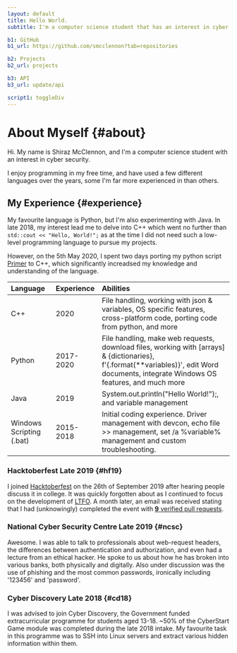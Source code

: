 ```yaml
---
layout: default
title: Hello World.
subtitle: I'm a computer science student that has an interest in cyber security

b1: GitHub
b1_url: https://github.com/smcclennon?tab=repositories

b2: Projects
b2_url: projects

b3: API
b3_url: update/api

script1: toggleDiv
---
```

# About Myself {#about}

Hi. My name is Shiraz McClennon, and I'm a computer science student with an interest in cyber security.

I enjoy programming in my free time, and have used a few different languages over the years, some I'm far more experienced in than others.

## My Experience {#experience}

My favourite language is Python, but I'm also experimenting with Java. In late 2018, my interest lead me to delve into C++ which went no further than `std::cout << "Hello, World!";` as at the time I did not need such a low-level programming language to pursue my projects.

However, on the 5th May 2020, I spent two days porting my python script [Primer](https://github.com/smcclennon/Primer) to C++, which significantly increadsed my knowledge and understanding of the language.

|Language|Experience|Abilities|
|:-|:-|:-|
|C++|2020|File handling, working with json & variables, OS specific features, cross-platform code, porting code from python, and more|
|Python|2017-2020|File handling, make web requests, download files, working with [arrays] & {dictionaries}, f'{.format(**variables)}', edit Word documents, integrate Windows OS features, and much more|
|Java|2019|System.out.println("Hello World!");, and variable management|
|Windows Scripting (.bat)|2015-2018|Initial coding experience. Driver management with devcon, echo file >> management, set /a %variable% management and custom troubleshooting.|

### Hacktoberfest Late 2019 {#hf19}

I joined [Hacktoberfest](https://hacktoberfest.digitalocean.com/) on the 26th of September 2019 after hearing people discuss it in college. It was quickly forgotten about as I continued to focus on the development of [LTFO](projects/LTFO). A month later, an email was received stating that I had (unknowingly) completed the event with
<span onclick="toggleDiv('hf19-contributions')"><a href="#hf19-contributions"><b>9</b> verified pull requests</a></span>.
<div id="hf19-contributions" markdown="1" style="display: none">

#### My Hacktoberfest contributions
|Type|Date/Time|Contribution|
|Valid|October 13, 2019 17:42|Submitted [Development](https://github.com/smcclennon/LTFO/pull/1) to smcclennon/LTFO|
|Valid|October 19, 2019 19:52|Submitted [v4.0.0](https://github.com/smcclennon/LTFO/pull/3) to smcclennon/LTFO|
|Valid|October 19, 2019 20:35|Submitted [Update dev with master](https://github.com/smcclennon/LTFO/pull/4) to smcclennon/LTFO|
|Valid|October 20, 2019 17:48|Submitted [4.1.0](https://github.com/smcclennon/LTFO/pull/5) to smcclennon/LTFO|
|Bonus|October 20, 2019 17:53|Submitted [Revert "v4.1.0"](https://github.com/smcclennon/LTFO/pull/6) to smcclennon/LTFO|
|Bonus|October 20, 2019 17:59|Submitted [v4.1.0](https://github.com/smcclennon/LTFO/pull/7) to smcclennon/LTFO|
|Bonus|October 24, 2019 18:57|Submitted [File picker supports all filetypes + GUI](https://github.com/smcclennon/LTFO/pull/10) to smcclennon/LTFO|
|Bonus|October 28, 2019 08:42|Submitted [v5.0.0](https://github.com/smcclennon/LTFO/pull/12) to smcclennon/LTFO|
|Bonus|October 28, 2019 08:44|Submitted [v5.0.0](https://github.com/smcclennon/LTFO/pull/13) to smcclennon/LTFO|

</div>


### National Cyber Security Centre Late 2019 {#ncsc}
Awesome. I was able to talk to professionals about web-request headers, the differences between authentication and authorization, and even had a lecture from an ethical hacker.
He spoke to us about how he has broken into various banks, both physically and digitally.
Also under discussion was the use of phishing and the most common passwords, ironically including '123456' and 'password'.

### Cyber Discovery Late 2018 {#cd18}
I was advised to join Cyber Discovery, the Government funded extracurricular programme for students aged 13-18. ~50% of the CyberStart Game module was completed during the late 2018 intake. My favourite task in this programme was to SSH into Linux servers and extract various hidden information within them.